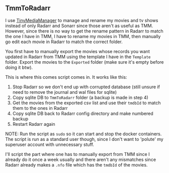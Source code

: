 ## TmmToRadarr

I use [TinyMediaManager](https://www.tinymediamanager.org/) to manage and rename my movies and tv shows instead of only Radarr and Sonarr since those aren't as useful as TMM. However, since there is no way to get the rename pattern in Radarr to match the one I have in TMM, I have to rename my movies in TMM, then manually go edit each movie in Radarr to match the correct folder.

You first have to manually export the movies whose records you want updated in Radarr from TMM using the template I have in the `Template` folder.
Export the movies to the `Exported` folder (make sure it's empty before doing it btw).

This is where this comes script comes in. It works like this:

1. Stop Radarr so we don't end up with corrupted database (still unsure if need to remove the journal and wal files for sqlite)
2. Copy sqlite DB to `TmmToRadarr` folder (a backup is made in step 4)
3. Get the movies from the exported csv list and use their `tmdbId` to match them to the ones in Radarr
4. Copy sqlite DB back to Radarr config directory and make numbered backup
5. Restart Radarr again

NOTE: Run the script as `sudo` so it can start and stop the docker containers. The script is run as a standard user though, since I don't want to 'polute' my superuser account with unnecessary stuff.

I'll script the part where one has to manually export from TMM since I already do it once a week usually and there aren't any mismatches since Radarr already makes a `.nfo` file which has the `tmdbId` of the movies.
